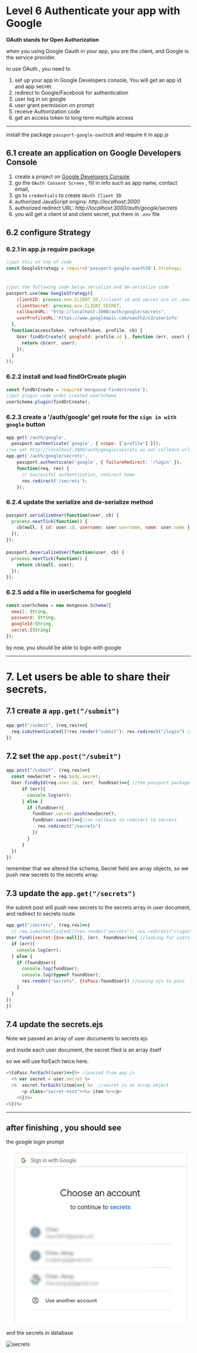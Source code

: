 # Level 6 Authenticate your app with Google

**OAuth stands for Open Authorization**

when you using Google Oauth in your app, you are the client, and Google is the service provider.

to use OAuth , you need to

1. set up your app in Google Developers console, You will get an app id and app secret
1. redirect to Google/Facebook for authentication
3. user log in on google
2. user grant permission on prompt
7. receive Authorization code
3. get an access token to long term multiple access
---
install the package `passport-google-oauth20` and require it in app.js

## 6.1 create an application on Google Developers Console

1. create a project on [Google Developers Console](https://console.developers.google.com/)
1. go the `OAuth Consent Screen` , fill in info such as app name, contact email,
1. go to `credentials` to create `OAuth Client ID`
  1. authorized JavaScript origins: *http://localhost:3000*
  1. authorized redirect URL: *http://localhost:3000/auth/google/secrets*
  1. you will get a client id and client secret, put them in `.env` file

## 6.2 configure Strategy

### 6.2.1 in app.js require package

```JavaScript
//put this on top of code
const GoogleStrategy = require('passport-google-oauth20').Strategy;


//put the following code below serialize and de-serialize code
passport.use(new GoogleStrategy({
    clientID: process.env.CLIENT_ID,//client id and secret are in .env file for secruity prupose
    clientSecret: process.env.CLIENT_SECRET,
    callbackURL: "http://localhost:3000/auth/google/secrets",
    userProfileURL:'https://www.googleapis.com/oauth2/v3/userinfo'
  },
  function(accessToken, refreshToken, profile, cb) {
    User.findOrCreate({ googleId: profile.id }, function (err, user) {
      return cb(err, user);
    });
  }
));
```

### 6.2.2 install and load findOrCreate plugin

```JavaScript
const findOrCreate = require('mongoose-findorcreate');
//put plugin code under created userSchema
userSchema.plugin(findOrCreate);
```

### 6.2.3 create a '/auth/google' get route for the `sign in with google` button

```JavaScript
app.get('/auth/google',
  passport.authenticate('google', { scope: ['profile'] }));
//we set http://localhost:3000/auth/google/secrets as our callback url.
app.get('/auth/google/secrets',
    passport.authenticate('google', { failureRedirect: '/login' }),
    function(req, res) {
      // Successful authentication, redirect home.
      res.redirect('/secrets');
    });
```

### 6.2.4 update the serialize and de-serialize method

```JavaScript
passport.serializeUser(function(user, cb) {
  process.nextTick(function() {
    cb(null, { id: user.id, username: user.username, name: user.name });
  });
});

passport.deserializeUser(function(user, cb) {
  process.nextTick(function() {
    return cb(null, user);
  });
});
```
### 6.2.5 add a file in userSchema for googleId

```JavaScript
const userSchema = new mongoose.Schema({
  email: String,
  password: String,
  googleId:String,
  secret:[String]
});
```

by now, you should be able to login with google

-----------

# 7. Let users be able to share their secrets.

## 7.1 create a  `app.get("/submit")`

```JavaScript
app.get("/submit", (req,res)=>{
  req.isAuthenticated()?res.render("submit"): res.redirect("/login") //use isAuthenticated to check if the request is allowed.
})
```

## 7.2 set the `app.post("/submit")`

```JavaScript
app.post("/submit", (req,res)=>{
  const newSecret = req.body.secret;
  User.findById(req.user.id, (err, fundUser)=>{ //the passport package will bring user info in the req for submit
      if (err){
        console.log(err);
      } else {
        if (fundUser){
          fundUser.secret.push(newSecret);
          fundUser.save(()=>{//an callback to redirect to secrets
            res.redirect("/secrets")
          })
        }
      }
  })
})
```

remember that we altered the schema, Secret field are array objects, so we push new secrets to the secrets array.

## 7.3 update the `app.get("/secrets")`
the submit post will push new secrets to the secrets array in user document, and redirect to secrets route.

```JavaScript
app.get("/secrets", (req,res)=>{
  // req.isAuthenticated()?res.render("secrets"): res.redirect("/login") //use isAuthenticated to check if the request is allowed.
User.find({secret:{$ne:null}}, (err, foundUser)=>{ //looking for users with secrets
  if (err){
    console.log(err);
  } else {
    if (foundUser){
      console.log(fundUser);
      console.log(typeof foundUser);
      res.render("secrets", {toPass:foundUser}) //useing ejs to pass  foundUser to secrets.ejs
    }
  }
})
})
```

## 7.4 update the secrets.ejs

Note we passed an array of user documents to secrets.ejs

and inside each user document, the secret filed is an array itself

so we will use forEach twice here.


```JavaScript
<%toPass.forEach((user)=>{%> //passed from app.js
  <% var secret = user.secret %>
  <%  secret.forEach((item)=>{ %>  //secret is an array object
      <p class="secret-text"><%= item %></p>
    <%})%>
<%})%>
```

---

## after finishing , you should see

the google login prompt

![google login](./public/images/google-login.png)

and the secrets in database

![secrets](./public/imgages/secrets.png)
